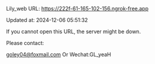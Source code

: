 Lily_web URL: https://222f-61-165-102-156.ngrok-free.app

Updated at: 2024-12-06 05:51:32

If you cannot open this URL, the server might be down.

Please contact: 

goley04@foxmail.com Or Wechat:GL_yeaH